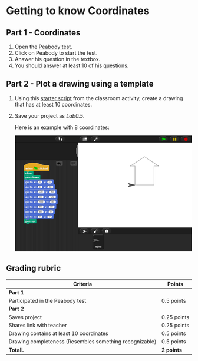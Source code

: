 # Getting to know Coordinates

## Part 1 - Coordinates

1. Open the [Peabody test](https://snap.berkeley.edu/snap/snap.html#present:Username=aspiece%40gmail.com&ProjectName=PeabodyTest).
2. Click on Peabody to start the test.
3. Answer his question in the textbox.
4. You should answer at least 10 of his questions.

## Part 2 - Plot a drawing using a template

1. Using this [starter script](https://snap.berkeley.edu/snap/snap.html#present:Username=aspiece%40gmail.com&ProjectName=Snap%20Coordinate%20System%20Intro) from the classroom activity, create a drawing that has at least 10 coordinates.

2. Save your project as _Lab0.5_.

    Here is an example with 8 coordinates:

    ![Snap coordinate example](images/snap_coordinate_example.png)

## Grading rubric

| **Criteria**                                          |   Points             |
| ------------------------------------------------------------- | -------------- |
| **Part 1**                                                        |   |
| Participated in the Peabody test                            | 0.5 points     |
| **Part 2**                                                        |                |
| Saves project                                                 | 0.25 points    |
| Shares link with teacher                                      | 0.25 points    |
| Drawing contains at least 10 coordinates                      | 0.5 points     |
| Drawing completeness (Resembles something recognizable)       | 0.5 points     |
| **TotalL**                                             | **2 points**   |

